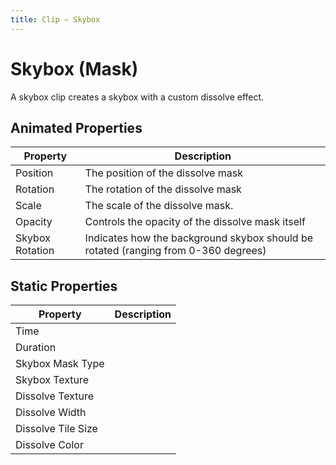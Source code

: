 ```yaml
---
title: Clip — Skybox
---
```


# Skybox (Mask)

A skybox clip creates a skybox with a custom dissolve effect.

## Animated Properties

| Property                | Description                                                                                     |
|-------------------------|-------------------------------------------------------------------------------------------------|
| Position                | The position of the dissolve mask                                                               |
| Rotation                | The rotation of the dissolve mask                                                               |
| Scale                   | The scale of the dissolve mask.                                                                 |
| Opacity                 | Controls the opacity of the dissolve mask itself                                                |
| Skybox Rotation         | Indicates how the background skybox should be rotated (ranging from 0-360 degrees)              |

## Static Properties

| Property                 | Description |
|--------------------------|-------------|
| Time                     |             |
| Duration                 |             |
| Skybox Mask Type         |             |
| Skybox Texture           |             |
| Dissolve Texture         |             |
| Dissolve Width           |             |
| Dissolve Tile Size       |             |
| Dissolve Color           |             |
